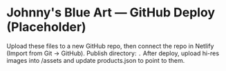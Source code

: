 # Johnny's Blue Art — GitHub Deploy (Placeholder)
Upload these files to a new GitHub repo, then connect the repo in Netlify (Import from Git → GitHub). 
Publish directory: `.`
After deploy, upload hi-res images into /assets and update products.json to point to them.
